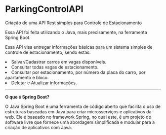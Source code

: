 # ParkingControlAPI

Criação de uma API Rest simples para Controle de Estacionamento

Essa API foi feita utilizando o Java, mais precisamente, na ferramenta Spring Boot.

Essa API visa entregar informações básicas para um sistema simples de controle de estacionamento, sendo estas:

  <li>Salvar/Cadastrar carros em vagas disponíveis.</li>
  <li>Consultar todas vagas de estacionamento.</li>
  <li>Consultar por estacionamento, por número da placa do carro, por apartamento e bloco.</li>
  <li>Deletar e Atualizar informações.</li>

<hr>

<b>O que é Spring Boot?</b>

O Java Spring Boot é uma ferramenta de código aberto que facilita o uso de estruturas baseadas em Java para criar microsserviços e aplicativos da web. 
Ele é baseado no framework Spring, no qual este, é um projeto de software livre que fornece uma abordagem simplificada e modular para a criação de aplicativos com Java.
